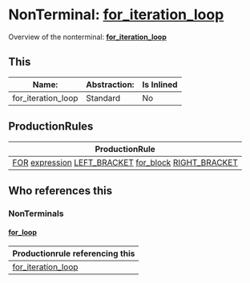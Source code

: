 # NonTerminal: **[for_iteration_loop](./for_iteration_loop.md)**

Overview of the nonterminal: **[for_iteration_loop](./for_iteration_loop.md)**



## This

| Name:                | Abstraction:    | Is Inlined |
| -------------------- | --------------- | ---------- |
| for_iteration_loop | Standard | No |



## ProductionRules

| ProductionRule |
| ---- |
| [FOR](./../Lexicon/FOR.md) [expression](./expression.md) [LEFT_BRACKET](./../Lexicon/LEFT_BRACKET.md) [for_block](./for_block.md) [RIGHT_BRACKET](./../Lexicon/RIGHT_BRACKET.md)  |




## Who references this

### NonTerminals


#### [for_loop](./../Grammar/for_loop.md)

| Productionrule referencing this                      |
| ---------------------------------------------------- |
| [for_iteration_loop](./for_iteration_loop.md)  |



